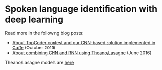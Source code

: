 # Spoken language identification with deep learning

Read more in the following blog posts:

* [About TopCoder contest and our CNN-based solution implemented in Caffe](http://yerevann.github.io/2015/10/11/spoken-language-identification-with-deep-convolutional-networks/) (October 2015)
* [About combining CNN and RNN using Theano/Lasagne](http://yerevann.github.io/2016/06/26/combining-cnn-and-rnn-for-spoken-language-identification/) (June 2016)

Theano/Lasagne models are [here](/theano)

